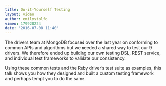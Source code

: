 ```yaml
---
title: Do-it-Yourself Testing
layout: video
author: emilystolfo
vimeo: 179928224
date: '2016-07-08 11:40'
---
```


The drivers team at MongoDB focused over the last year on conforming to common APIs and algorithms but we needed a shared way to test our 9 drivers. We therefore ended up building our own testing DSL, REST service, and individual test frameworks to validate our consistency.

Using these common tests and the Ruby driver’s test suite as examples, this talk shows you how they designed and built a custom testing framework and perhaps tempt you to do the same.
